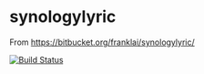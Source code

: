 # synologylyric
From https://bitbucket.org/franklai/synologylyric/

[![Build Status](https://travis-ci.com/franklai/synologylyric.svg?branch=master)](https://travis-ci.com/franklai/synologylyric)
